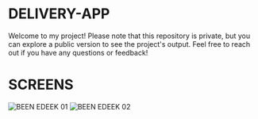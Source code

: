# DELIVERY-APP
Welcome to my project! Please note that this repository is private, but you can explore a public version to see the project's output. Feel free to reach out if you have any questions or feedback!
# SCREENS
![BEEN EDEEK 01](https://github.com/MuhammedMohsen1/DELIVERY-APP/assets/93712905/df4fe23c-733c-477d-88c2-0395bbc3561f)
![BEEN EDEEK 02](https://github.com/MuhammedMohsen1/DELIVERY-APP/assets/93712905/b032bf59-607b-4861-bd93-aebf3edac4e7)

